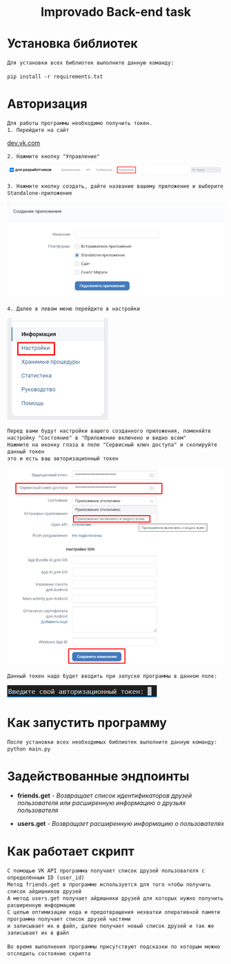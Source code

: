 <h1 align="center">Improvado Back-end task</h1>

# Установка библиотек
    Для установки всех библиотек выполните данную команду:
    
    pip install -r requirements.txt

# Авторизация
    Для работы программы необходимо получить токен.
    1. Перейдите на сайт 
[dev.vk.com](https://dev.vk.com/)

    2. Нажмите кнопку "Управление"
![Image-alt](https://github.com/Makiell/Improvado/blob/main/images/2.png)

    3. Нажмите кнопку создать, дайте название вашему приложение и выберите Standalone-приложение
![Image alt](https://github.com/makiell/improvado/blob/main/images/3.png)

    4. Далее в левом меню перейдите в настройки
![Image alt](https://github.com/makiell/improvado/blob/main/images/4.png)

    Перед вами будут настройки вашего созданного приложения, поменяйте настройку "Состояние" в "Приложение включено и видно всем"
    Нажмите на иконку глаза в поле "Сервисный ключ доступа" и скопируйте данный токен
    это и есть ваш авторизационный токен
![Image alt](https://github.com/makiell/improvado/blob/main/images/5.png)

    Данный токен надо будет вводить при запуске программы в данном поле:
![Image alt](https://github.com/makiell/improvado/blob/main/images/6.png)

# Как запустить программу

    После установки всех необходимых библиотек выполните данную команду:
    python main.py

# Задействованные эндпоинты

* **friends.get** - *Возвращает список идентификаторов друзей пользователя или расширенную информацию о друзьях пользователя*

* **users.get** - *Возвращает расширенную информацию о пользователях*

# Как работает скрипт

    С помощью VK API программа получает список друзей пользователя с определённым ID (user_id)
    Метод friends.get в программе используется для того чтобы получить список айдишников друзей
    А метод users.get получает айдишники друзей для которых нужно получить расширенную информацию
    С целью оптимизации кода и предотвращения нехватки оперативной памяти программа получает список друзей частями 
    и записывает их в файл, далее получает новый список друзей и так же записывает их в файл

    Во время выполнения программы присутствуют подсказки по которым можно отследить состояние скрипта
